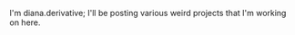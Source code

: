 I'm diana.derivative; I'll be posting various weird projects that I'm working on here.

<!---
diana-derivative/diana-derivative is a ✨ special ✨ repository because its `README.md` (this file) appears on your GitHub profile.
You can click the Preview link to take a look at your changes.
--->
